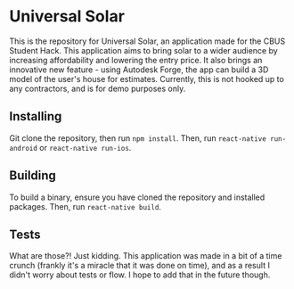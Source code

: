 # Universal Solar
This is the repository for Universal Solar, an application made for the CBUS Student Hack.
This application aims to bring solar to a wider audience by increasing affordability and
lowering the entry price. It also brings an innovative new feature - using Autodesk Forge,
the app can build a 3D model of the user's house for estimates. Currently, this is not 
hooked up to any contractors, and is for demo purposes only.

## Installing
Git clone the repository, then run `npm install`. Then, run `react-native run-android` or `react-native run-ios`.

## Building
To build a binary, ensure you have cloned the repository and installed packages. Then, run `react-native build`.

## Tests
What are those?! Just kidding. This application was made in a bit of a time crunch (frankly it's a miracle
that it was done on time), and as a result I didn't worry about tests or flow. I hope to add that in the future though.